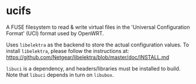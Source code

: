 # ucifs

A FUSE filesystem to read &amp; write virtual files in the
'Universal Configuration Format' (UCI) format used by OpenWRT.

Uses `libelektra` as the backend to store the actual configuration values.
To install `libelektra`, please follow the instructions at:
https://github.com/Netgear/libelektra/blob/master/doc/INSTALL.md

`libuci` is a dependency, and headers/libraries must be installed to build.
Note that `libuci` depends in turn on `libubox`.

